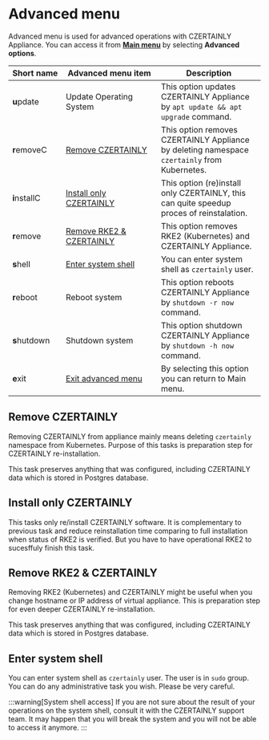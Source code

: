 # Advanced menu

Advanced menu is used for advanced operations with CZERTAINLY Appliance. You can access it from [**Main menu**](./main-menu) by selecting **Advanced options**.

| Short&nbsp;name | Advanced&nbsp;menu&nbsp;item                         | Description                                                                                  |
|-----------------|------------------------------------------------------|----------------------------------------------------------------------------------------------|
| **u**pdate      | Update Operating System                              | This option updates CZERTAINLY Appliance by `apt update && apt upgrade` command.             |
| **r**emoveC     | [Remove CZERTAINLY](#remove-czertainly)              | This option removes CZERTAINLY Appliance by deleting namespace `czertainly` from Kubernetes. |
| **i**nstallC    | [Install only CZERTAINLY](#install-only-czertainly)  | This option (re)install only CZERTAINLY, this can quite speedup proces of reinstalation.     |
| **r**emove      | [Remove RKE2 & CZERTAINLY](#remove-rke2--czertainly) | This option removes RKE2 (Kubernetes) and CZERTAINLY Appliance.                              |
| **s**hell       | [Enter system shell](#enter-system-shell)            | You can enter system shell as `czertainly` user.                                             |
| **r**eboot      | Reboot system                                        | This option reboots CZERTAINLY Appliance by `shutdown -r now` command.                       |
| **s**hutdown    | Shutdown system                                      | This option shutdown CZERTAINLY Appliance by `shutdown -h now` command.                      |
| **e**xit        | [Exit advanced menu](./main-menu)                    | By selecting this option you can return to Main menu.                                        |

## Remove CZERTAINLY

Removing CZERTAINLY from appliance mainly means deleting `czertainly` namespace from Kubernetes. Purpose of this tasks is preparation step for CZERTAINLY re-installation.

This task preserves anything that was configured, including CZERTAINLY data which is stored in Postgres database.

## Install only CZERTAINLY

This tasks only re/install CZERTAINLY software. It is complementary to previous task and reduce reinstallation time comparing to full installation when status of RKE2 is verified. But you have to have operational RKE2 to sucesffuly finish this task.

## Remove RKE2 & CZERTAINLY

Removing RKE2 (Kubernetes) and CZERTAINLY might be useful when you change hostname or IP address of virtual appliance. This is preparation step for even deeper CZERTAINLY re-installation.

This task preserves anything that was configured, including CZERTAINLY data which is stored in Postgres database.

## Enter system shell

You can enter system shell as `czertainly` user. The user is in `sudo` group. You can do any administrative task you wish. Please be very careful.

:::warning[System shell access]
If you are not sure about the result of your operations on the system shell, consult it with the CZERTAINLY support team. It may happen that you will break the system and you will not be able to access it anymore.
:::

